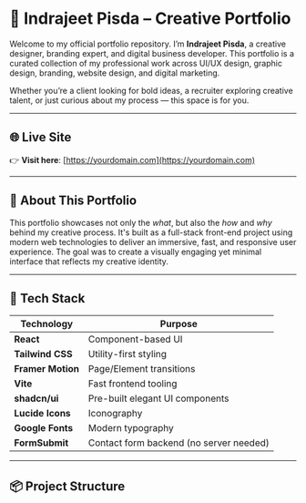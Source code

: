 # 🎨 Indrajeet Pisda – Creative Portfolio

Welcome to my official portfolio repository. I’m **Indrajeet Pisda**, a creative designer, branding expert, and digital business developer. This portfolio is a curated collection of my professional work across UI/UX design, graphic design, branding, website design, and digital marketing.

Whether you’re a client looking for bold ideas, a recruiter exploring creative talent, or just curious about my process — this space is for you.

---

## 🌐 Live Site

👉 **Visit here**: [https://yourdomain.com](https://yourdomain.com)

---

## 🧾 About This Portfolio

This portfolio showcases not only the *what*, but also the *how* and *why* behind my creative process. It's built as a full-stack front-end project using modern web technologies to deliver an immersive, fast, and responsive user experience. The goal was to create a visually engaging yet minimal interface that reflects my creative identity.

---

## 🧰 Tech Stack

| Technology      | Purpose                                |
|-----------------|-----------------------------------------|
| **React**       | Component-based UI                      |
| **Tailwind CSS**| Utility-first styling                   |
| **Framer Motion**| Page/Element transitions               |
| **Vite**        | Fast frontend tooling                   |
| **shadcn/ui**   | Pre-built elegant UI components         |
| **Lucide Icons**| Iconography                             |
| **Google Fonts**| Modern typography                       |
| **FormSubmit**  | Contact form backend (no server needed) |

---

## 📦 Project Structure

